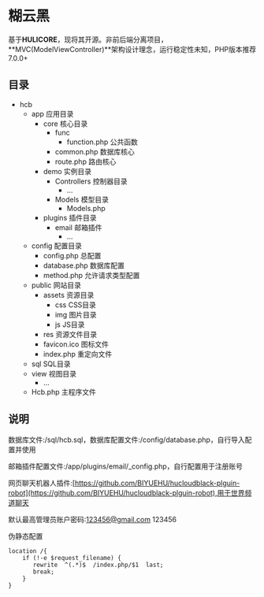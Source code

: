 # 糊云黑
基于**HULICORE**，现将其开源。非前后端分离项目，**MVC(ModelViewController)**架构设计理念，运行稳定性未知，PHP版本推荐7.0.0+
## 目录
- hcb
    - app 应用目录
        - core 核心目录
            - func
                - function.php 公共函数
            - common.php 数据库核心
            - route.php 路由核心
        - demo 实例目录
            - Controllers 控制器目录
                - ...
            - Models 模型目录
                - Models.php
        - plugins 插件目录
            - email 邮箱插件
                - ...
    - config 配置目录
        - config.php 总配置
        - database.php 数据库配置
        - method.php 允许请求类型配置
    - public 网站目录
        - assets 资源目录
            - css CSS目录
            - img 图片目录
            - js JS目录
        - res 资源文件目录
        - favicon.ico 图标文件
        - index.php 重定向文件
    - sql SQL目录
    - view 视图目录
        - ...
    - Hcb.php 主程序文件
## 说明
数据库文件:/sql/hcb.sql，数据库配置文件:/config/database.php，自行导入配置并使用

邮箱插件配置文件:/app/plugins/email/_config.php，自行配置用于注册账号

网页聊天机器人插件:[https://github.com/BIYUEHU/hucloudblack-plguin-robot](https://github.com/BIYUEHU/hucloudblack-plguin-robot),用于世界频道聊天

默认最高管理员账户密码:123456@gmail.com 123456

伪静态配置
```nginx
location /{
	if (!-e $request_filename) {
	   rewrite  ^(.*)$  /index.php/$1  last;
	   break;
	}
}
```
